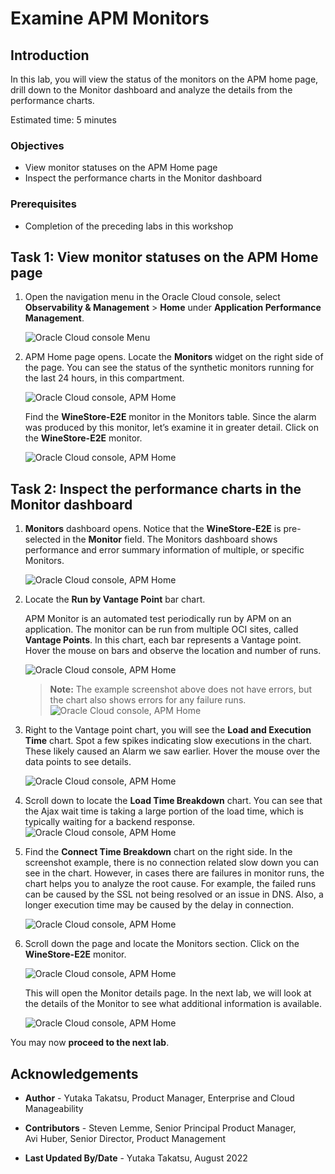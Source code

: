 # Examine APM Monitors

## Introduction

In this lab, you will view the status of the monitors on the APM home page, drill down to the Monitor dashboard and analyze the details from the performance charts.  

Estimated time: 5 minutes

### Objectives

* View monitor statuses on the APM Home page
* Inspect the performance charts in the Monitor dashboard

### Prerequisites

* Completion of the preceding labs in this workshop

## Task 1: View monitor statuses on the APM Home page

1. Open the navigation menu in the Oracle Cloud console, select **Observability & Management** > **Home** under **Application Performance Management**.

	![Oracle Cloud console Menu](images/1-0-menu.png " ")

2. APM Home page opens. Locate the **Monitors** widget on the right side of the page. You can see the status of the synthetic monitors running for the last 24 hours, in this compartment.

	![Oracle Cloud console, APM Home](images/1-1-home.png " ")

	Find the **WineStore-E2E** monitor in the Monitors table.  Since the alarm was produced by this monitor, let’s examine it in greater detail. Click on the **WineStore-E2E** monitor.

	![Oracle Cloud console, APM Home](images/1-2-monitor.png " ")

## Task 2: Inspect the performance charts in the Monitor dashboard

1. **Monitors** dashboard opens. Notice that the **WineStore-E2E** is pre-selected in the **Monitor** field. The Monitors dashboard shows performance and error summary information of multiple, or specific Monitors.

 	![Oracle Cloud console, APM Home](images/1-3-monitor.png " ")

2. Locate the **Run by Vantage Point** bar chart.

	APM Monitor is an automated test periodically run by APM on an application. The monitor can be run from multiple OCI sites, called **Vantage Points**. In this chart, each bar represents a Vantage point.  Hover the mouse on bars and observe the location and number of runs.

 	![Oracle Cloud console, APM Home](images/1-4-monitor.png " ")

	>**Note:** The example screenshot above does not have errors, but the chart also shows errors for any failure runs.
	 	![Oracle Cloud console, APM Home](images/1-4-2-monitor.png " ")


3. Right to the Vantage point chart, you will see the **Load and Execution Time** chart. Spot a few spikes indicating slow executions in the chart. These likely caused an Alarm we saw earlier. Hover the mouse over the data points to see details.

 	![Oracle Cloud console, APM Home](images/1-5-monitor.png " ")


4. Scroll down to locate the **Load Time Breakdown** chart. You can see that the Ajax wait time is taking a large portion of the load time, which is typically waiting for a backend response.
 	![Oracle Cloud console, APM Home](images/1-6-monitor.png " ")

5. Find the **Connect Time Breakdown** chart on the right side. In the screenshot example, there is no connection related slow down you can see in the chart. However, in cases there are failures in monitor runs, the chart helps you to analyze the root cause. For example, the failed runs can be caused by the SSL not being resolved or an issue in DNS. Also, a longer execution time may be caused by the delay in connection.

 	![Oracle Cloud console, APM Home](images/1-7-monitor.png " ")


6. Scroll down the page and locate the Monitors section. Click on the **WineStore-E2E** monitor.

 	![Oracle Cloud console, APM Home](images/1-8-monitor.png " ")

	This will open the Monitor details page. In the next lab, we will look at the details of the Monitor to see what additional information is available.

 	![Oracle Cloud console, APM Home](images/1-9-monitor.png " ")

You may now **proceed to the next lab**.

## Acknowledgements

* **Author** - Yutaka Takatsu, Product Manager, Enterprise and Cloud Manageability
- **Contributors** - Steven Lemme, Senior Principal Product Manager,  
Avi Huber, Senior Director, Product Management
* **Last Updated By/Date** - Yutaka Takatsu, August 2022
